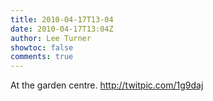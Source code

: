 ```yaml
---
title: 2010-04-17T13-04
date: 2010-04-17T13:04Z
author: Lee Turner
showtoc: false
comments: true
---
```


At the garden centre.  http://twitpic.com/1g9daj


